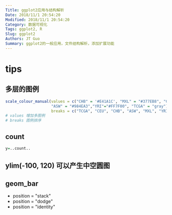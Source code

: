 ```yaml
---
Title: ggplot2应用与结构解析
Date: 2018/11/1 20:54:20
Modified: 2018/11/1 20:54:20
Category: 数据可视化
Tags: ggplot2, R
Slug: ggplot2
Authors: JT Guo
Summary: ggplot2的一般应用，文件结构解析，添加扩展功能
---
```


# tips

## 多层的图例

```R
scale_colour_manual(values = c("CHB" = '#E41A1C', "MXL" = "#377EB8", "CEU" = "#377EB8",
                    "ASW" = "#984EA3","YRI"="#FF7F00", "TCGA" = "gray"),
                    breaks = c("TCGA", "CEU", "CHB", "ASW", "MXL", "YRI"))
# values 增加多图例
# breaks 图例排序
```

## count

```R
y=..count..
```

## ylim(-100, 120) 可以产生中空圆图

## geom_bar

* position = "stack"
* position = "dodge"
* position = "identity"